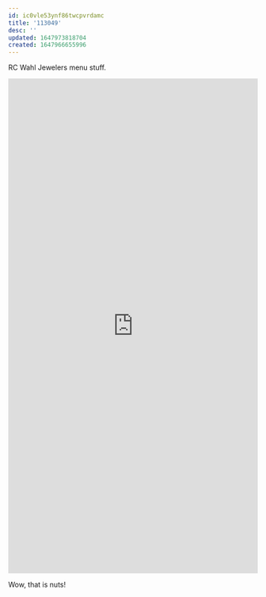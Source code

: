 ```yaml
---
id: ic0vle53ynf86twcpvrdamc
title: '113049'
desc: ''
updated: 1647973818704
created: 1647966655996
---
```

RC Wahl Jewelers menu stuff.

<iframe src="https://www.iddjewelry.com/csirusbyo2/?retailer=wahl&markup=175" frameborder="0" scrolling="yes" width="100%" height="1000"></iframe> 


Wow, that is nuts!